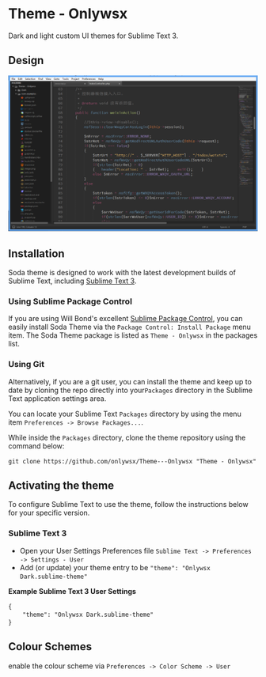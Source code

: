 # Theme - Onlywsx

Dark and light custom UI themes for Sublime Text 3.

## Design

![Dark Theme](https://raw.githubusercontent.com/onlywsx/Theme---Onlywsx/master/screenshots/20160812134546.png)

## Installation

Soda theme is designed to work with the latest development builds of Sublime Text, including [Sublime Text 3](http://www.sublimetext.com/3dev).

### Using Sublime Package Control

If you are using Will Bond's excellent [Sublime Package Control](http://wbond.net/sublime_packages/package_control), you can easily install Soda Theme via the `Package Control: Install Package` menu item. The Soda Theme package is listed as `Theme - Onlywsx` in the packages list.

### Using Git

Alternatively, if you are a git user, you can install the theme and keep up to date by cloning the repo directly into your`Packages` directory in the Sublime Text application settings area.

You can locate your Sublime Text `Packages` directory by using the menu item `Preferences -> Browse Packages...`.

While inside the `Packages` directory, clone the theme repository using the command below:

```
git clone https://github.com/onlywsx/Theme---Onlywsx "Theme - Onlywsx"
```

## Activating the theme

To configure Sublime Text to use the theme, follow the instructions below for your specific version.

### Sublime Text 3

- Open your User Settings Preferences file `Sublime Text -> Preferences -> Settings - User`
- Add (or update) your theme entry to be `"theme": "Onlywsx Dark.sublime-theme"`

**Example Sublime Text 3 User Settings**

```
{
    "theme": "Onlywsx Dark.sublime-theme"
}
```

## Colour Schemes

enable the colour scheme via `Preferences -> Color Scheme -> User`